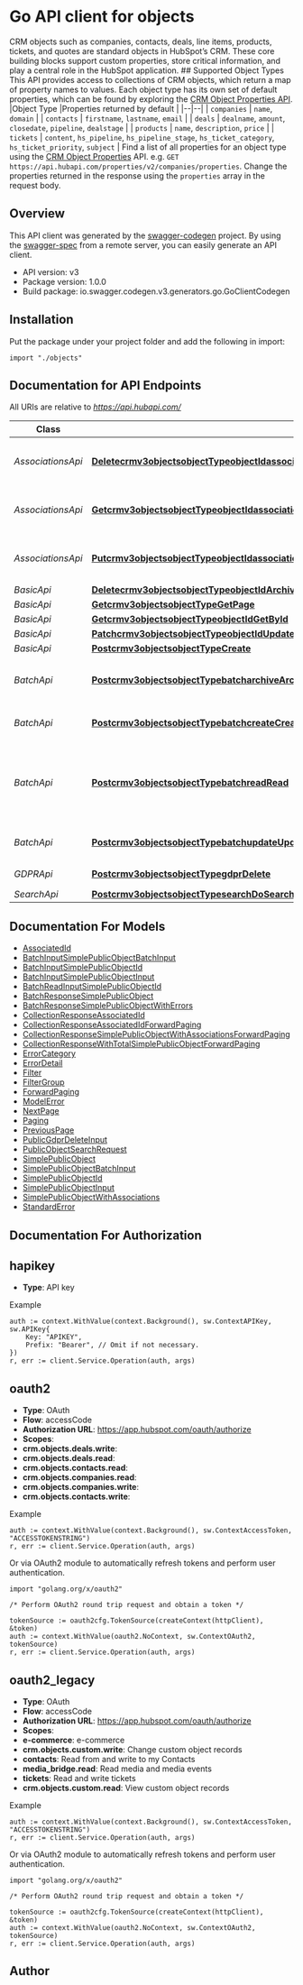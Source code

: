 # Go API client for objects

CRM objects such as companies, contacts, deals, line items, products, tickets, and quotes are standard objects in HubSpot’s CRM. These core building blocks support custom properties, store critical information, and play a central role in the HubSpot application.  ## Supported Object Types  This API provides access to collections of CRM objects, which return a map of property names to values. Each object type has its own set of default properties, which can be found by exploring the [CRM Object Properties API](https://developers.hubspot.com/docs/methods/crm-properties/crm-properties-overview).  |Object Type |Properties returned by default | |--|--| | `companies` | `name`, `domain` | | `contacts` | `firstname`, `lastname`, `email` | | `deals` | `dealname`, `amount`, `closedate`, `pipeline`, `dealstage` | | `products` | `name`, `description`, `price` | | `tickets` | `content`, `hs_pipeline`, `hs_pipeline_stage`, `hs_ticket_category`, `hs_ticket_priority`, `subject` |  Find a list of all properties for an object type using the [CRM Object Properties](https://developers.hubspot.com/docs/methods/crm-properties/get-properties) API. e.g. `GET https://api.hubapi.com/properties/v2/companies/properties`. Change the properties returned in the response using the `properties` array in the request body.

## Overview
This API client was generated by the [swagger-codegen](https://github.com/swagger-api/swagger-codegen) project.  By using the [swagger-spec](https://github.com/swagger-api/swagger-spec) from a remote server, you can easily generate an API client.

- API version: v3
- Package version: 1.0.0
- Build package: io.swagger.codegen.v3.generators.go.GoClientCodegen

## Installation
Put the package under your project folder and add the following in import:
```golang
import "./objects"
```

## Documentation for API Endpoints

All URIs are relative to *https://api.hubapi.com/*

Class | Method | HTTP request | Description
------------ | ------------- | ------------- | -------------
*AssociationsApi* | [**Deletecrmv3objectsobjectTypeobjectIdassociationstoObjectTypetoObjectIdassociationTypeArchive**](docs/AssociationsApi.md#deletecrmv3objectsobjecttypeobjectidassociationstoobjecttypetoobjectidassociationtypearchive) | **Delete** /crm/v3/objects/{objectType}/{objectId}/associations/{toObjectType}/{toObjectId}/{associationType} | Remove an association between two objects
*AssociationsApi* | [**Getcrmv3objectsobjectTypeobjectIdassociationstoObjectTypeGetAll**](docs/AssociationsApi.md#getcrmv3objectsobjecttypeobjectidassociationstoobjecttypegetall) | **Get** /crm/v3/objects/{objectType}/{objectId}/associations/{toObjectType} | List associations of an object by type
*AssociationsApi* | [**Putcrmv3objectsobjectTypeobjectIdassociationstoObjectTypetoObjectIdassociationTypeCreate**](docs/AssociationsApi.md#putcrmv3objectsobjecttypeobjectidassociationstoobjecttypetoobjectidassociationtypecreate) | **Put** /crm/v3/objects/{objectType}/{objectId}/associations/{toObjectType}/{toObjectId}/{associationType} | Associate an object with another object
*BasicApi* | [**Deletecrmv3objectsobjectTypeobjectIdArchive**](docs/BasicApi.md#deletecrmv3objectsobjecttypeobjectidarchive) | **Delete** /crm/v3/objects/{objectType}/{objectId} | Archive
*BasicApi* | [**Getcrmv3objectsobjectTypeGetPage**](docs/BasicApi.md#getcrmv3objectsobjecttypegetpage) | **Get** /crm/v3/objects/{objectType} | List
*BasicApi* | [**Getcrmv3objectsobjectTypeobjectIdGetById**](docs/BasicApi.md#getcrmv3objectsobjecttypeobjectidgetbyid) | **Get** /crm/v3/objects/{objectType}/{objectId} | Read
*BasicApi* | [**Patchcrmv3objectsobjectTypeobjectIdUpdate**](docs/BasicApi.md#patchcrmv3objectsobjecttypeobjectidupdate) | **Patch** /crm/v3/objects/{objectType}/{objectId} | Update
*BasicApi* | [**Postcrmv3objectsobjectTypeCreate**](docs/BasicApi.md#postcrmv3objectsobjecttypecreate) | **Post** /crm/v3/objects/{objectType} | Create
*BatchApi* | [**Postcrmv3objectsobjectTypebatcharchiveArchive**](docs/BatchApi.md#postcrmv3objectsobjecttypebatcharchivearchive) | **Post** /crm/v3/objects/{objectType}/batch/archive | Archive a batch of objects by ID
*BatchApi* | [**Postcrmv3objectsobjectTypebatchcreateCreate**](docs/BatchApi.md#postcrmv3objectsobjecttypebatchcreatecreate) | **Post** /crm/v3/objects/{objectType}/batch/create | Create a batch of objects
*BatchApi* | [**Postcrmv3objectsobjectTypebatchreadRead**](docs/BatchApi.md#postcrmv3objectsobjecttypebatchreadread) | **Post** /crm/v3/objects/{objectType}/batch/read | Read a batch of objects by internal ID, or unique property values
*BatchApi* | [**Postcrmv3objectsobjectTypebatchupdateUpdate**](docs/BatchApi.md#postcrmv3objectsobjecttypebatchupdateupdate) | **Post** /crm/v3/objects/{objectType}/batch/update | Update a batch of objects
*GDPRApi* | [**Postcrmv3objectsobjectTypegdprDelete**](docs/GDPRApi.md#postcrmv3objectsobjecttypegdprdelete) | **Post** /crm/v3/objects/{objectType}/gdpr-delete | GDPR DELETE
*SearchApi* | [**Postcrmv3objectsobjectTypesearchDoSearch**](docs/SearchApi.md#postcrmv3objectsobjecttypesearchdosearch) | **Post** /crm/v3/objects/{objectType}/search | 

## Documentation For Models

 - [AssociatedId](docs/AssociatedId.md)
 - [BatchInputSimplePublicObjectBatchInput](docs/BatchInputSimplePublicObjectBatchInput.md)
 - [BatchInputSimplePublicObjectId](docs/BatchInputSimplePublicObjectId.md)
 - [BatchInputSimplePublicObjectInput](docs/BatchInputSimplePublicObjectInput.md)
 - [BatchReadInputSimplePublicObjectId](docs/BatchReadInputSimplePublicObjectId.md)
 - [BatchResponseSimplePublicObject](docs/BatchResponseSimplePublicObject.md)
 - [BatchResponseSimplePublicObjectWithErrors](docs/BatchResponseSimplePublicObjectWithErrors.md)
 - [CollectionResponseAssociatedId](docs/CollectionResponseAssociatedId.md)
 - [CollectionResponseAssociatedIdForwardPaging](docs/CollectionResponseAssociatedIdForwardPaging.md)
 - [CollectionResponseSimplePublicObjectWithAssociationsForwardPaging](docs/CollectionResponseSimplePublicObjectWithAssociationsForwardPaging.md)
 - [CollectionResponseWithTotalSimplePublicObjectForwardPaging](docs/CollectionResponseWithTotalSimplePublicObjectForwardPaging.md)
 - [ErrorCategory](docs/ErrorCategory.md)
 - [ErrorDetail](docs/ErrorDetail.md)
 - [Filter](docs/Filter.md)
 - [FilterGroup](docs/FilterGroup.md)
 - [ForwardPaging](docs/ForwardPaging.md)
 - [ModelError](docs/ModelError.md)
 - [NextPage](docs/NextPage.md)
 - [Paging](docs/Paging.md)
 - [PreviousPage](docs/PreviousPage.md)
 - [PublicGdprDeleteInput](docs/PublicGdprDeleteInput.md)
 - [PublicObjectSearchRequest](docs/PublicObjectSearchRequest.md)
 - [SimplePublicObject](docs/SimplePublicObject.md)
 - [SimplePublicObjectBatchInput](docs/SimplePublicObjectBatchInput.md)
 - [SimplePublicObjectId](docs/SimplePublicObjectId.md)
 - [SimplePublicObjectInput](docs/SimplePublicObjectInput.md)
 - [SimplePublicObjectWithAssociations](docs/SimplePublicObjectWithAssociations.md)
 - [StandardError](docs/StandardError.md)

## Documentation For Authorization

## hapikey
- **Type**: API key 

Example
```golang
auth := context.WithValue(context.Background(), sw.ContextAPIKey, sw.APIKey{
	Key: "APIKEY",
	Prefix: "Bearer", // Omit if not necessary.
})
r, err := client.Service.Operation(auth, args)
```
## oauth2
- **Type**: OAuth
- **Flow**: accessCode
- **Authorization URL**: https://app.hubspot.com/oauth/authorize
- **Scopes**: 
 - **crm.objects.deals.write**:  
 - **crm.objects.deals.read**:  
 - **crm.objects.contacts.read**:  
 - **crm.objects.companies.read**:  
 - **crm.objects.companies.write**:  
 - **crm.objects.contacts.write**:  

Example
```golang
auth := context.WithValue(context.Background(), sw.ContextAccessToken, "ACCESSTOKENSTRING")
r, err := client.Service.Operation(auth, args)
```

Or via OAuth2 module to automatically refresh tokens and perform user authentication.
```golang
import "golang.org/x/oauth2"

/* Perform OAuth2 round trip request and obtain a token */

tokenSource := oauth2cfg.TokenSource(createContext(httpClient), &token)
auth := context.WithValue(oauth2.NoContext, sw.ContextOAuth2, tokenSource)
r, err := client.Service.Operation(auth, args)
```
## oauth2_legacy
- **Type**: OAuth
- **Flow**: accessCode
- **Authorization URL**: https://app.hubspot.com/oauth/authorize
- **Scopes**: 
 - **e-commerce**: e-commerce
 - **crm.objects.custom.write**: Change custom object records
 - **contacts**: Read from and write to my Contacts
 - **media_bridge.read**: Read media and media events
 - **tickets**: Read and write tickets
 - **crm.objects.custom.read**: View custom object records

Example
```golang
auth := context.WithValue(context.Background(), sw.ContextAccessToken, "ACCESSTOKENSTRING")
r, err := client.Service.Operation(auth, args)
```

Or via OAuth2 module to automatically refresh tokens and perform user authentication.
```golang
import "golang.org/x/oauth2"

/* Perform OAuth2 round trip request and obtain a token */

tokenSource := oauth2cfg.TokenSource(createContext(httpClient), &token)
auth := context.WithValue(oauth2.NoContext, sw.ContextOAuth2, tokenSource)
r, err := client.Service.Operation(auth, args)
```

## Author


